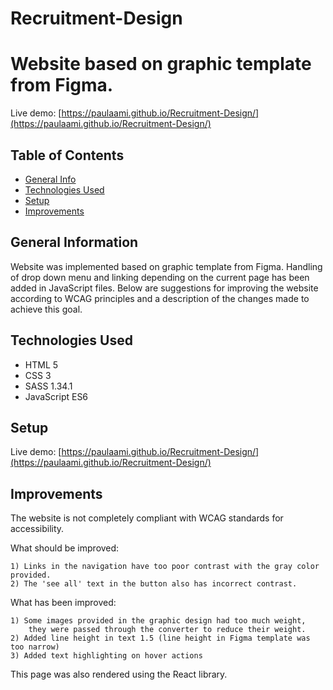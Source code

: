 # Recruitment-Design

# Website based on graphic template from Figma.

  Live demo: [https://paulaami.github.io/Recruitment-Design/](https://paulaami.github.io/Recruitment-Design/)


## Table of Contents
* [General Info](#general-information)
* [Technologies Used](#technologies-used)
* [Setup](#setup)
* [Improvements](#improvements)



## General Information

  Website was implemented based on graphic template from Figma. 
  Handling of drop down menu and linking depending on the current page has been added in JavaScript files.
  Below are suggestions for improving the website according to WCAG principles and a description of the changes made to achieve this goal.

## Technologies Used

- HTML 5
- CSS 3
- SASS 1.34.1
- JavaScript ES6


## Setup
  Live demo: [https://paulaami.github.io/Recruitment-Design/](https://paulaami.github.io/Recruitment-Design/)

## Improvements

  The website is not completely compliant with WCAG standards for accessibility.

  What should be improved:

    1) Links in the navigation have too poor contrast with the gray color provided. 
    2) The 'see all' text in the button also has incorrect contrast.

  What has been improved:

    1) Some images provided in the graphic design had too much weight, 
        they were passed through the converter to reduce their weight.
    2) Added line height in text 1.5 (line height in Figma template was too narrow)
    3) Added text highlighting on hover actions

This page was also rendered using the React library.
